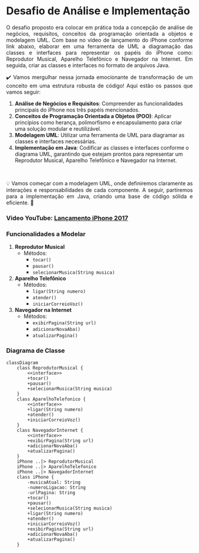 
# Desafio de Análise e Implementação

<p align="justify">
O desafio proposto era colocar em prática toda a concepção de análise de negócios, requisitos, conceitos da programação orientada a objetos e modelagem UML. Com base no vídeo de lançamento do iPhone conforme link abaixo, elaborar em uma ferramenta de UML a diagramação das classes e interfaces para representar os papéis do iPhone como: Reprodutor Musical, Aparelho Telefônico e Navegador na Internet. Em seguida, criar as classes e interfaces no formato de arquivos Java.
</p>

<p align="justify">
✔️ Vamos mergulhar nessa jornada emocionante de transformação de um conceito em uma estrutura robusta de código! Aqui estão os passos que vamos seguir:
</p>

1. **Análise de Negócios e Requisitos**: Compreender as funcionalidades principais do iPhone nos três papéis mencionados.
2. **Conceitos de Programação Orientada a Objetos (POO)**: Aplicar princípios como herança, polimorfismo e encapsulamento para criar uma solução modular e reutilizável.
3. **Modelagem UML**: Utilizar uma ferramenta de UML para diagramar as classes e interfaces necessárias.
4. **Implementação em Java**: Codificar as classes e interfaces conforme o diagrama UML, garantindo que estejam prontos para representar um Reprodutor Musical, Aparelho Telefônico e Navegador na Internet.

</br>
<p align="justify">
💡 Vamos começar com a modelagem UML, onde definiremos claramente as interações e responsabilidades de cada componente. A seguir, partiremos para a implementação em Java, criando uma base de código sólida e eficiente. 🚀
</p>

### Video YouTube: [Lançamento iPhone 2017](https://www.youtube.com/watch?v=9ou608QQRq8)

### Funcionalidades a Modelar

1. **Reprodutor Musical**
   - Métodos:
     - `tocar()`
     - `pausar()`
     - `selecionarMusica(String musica)`
2. **Aparelho Telefônico**
   - Métodos:
     - `ligar(String numero)`
     - `atender()`
     - `iniciarCorreioVoz()`
3. **Navegador na Internet**
   - Métodos:
     - `exibirPagina(String url)`
     - `adicionarNovaAba()`
     - `atualizarPagina()`

### Diagrama de Classe

```mermaid
classDiagram
    class ReprodutorMusical {
        <<interface>>
        +tocar()
        +pausar()
        +selecionarMusica(String musica)
    }
    class AparelhoTelefonico {
        <<interface>>
        +ligar(String numero)
        +atender()
        +iniciarCorreioVoz()
    }
    class NavegadorInternet {
        <<interface>>
        +exibirPagina(String url)
        +adicionarNovaAba()
        +atualizarPagina()
    }
    iPhone ..|> ReprodutorMusical
    iPhone ..|> AparelhoTelefonico
    iPhone ..|> NavegadorInternet
    class iPhone {
        -musicaAtual: String
        -numeroLigacao: String
        -urlPagina: String
        +tocar()
        +pausar()
        +selecionarMusica(String musica)
        +ligar(String numero)
        +atender()
        +iniciarCorreioVoz()
        +exibirPagina(String url)
        +adicionarNovaAba()
        +atualizarPagina()
    }
```
